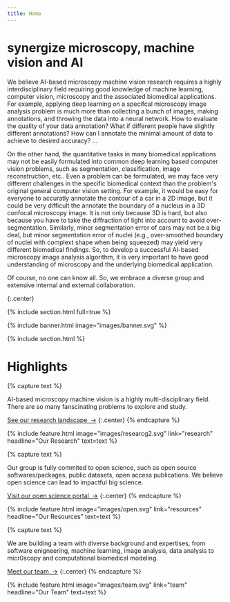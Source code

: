 ```yaml
---
title: Home
---
```


# synergize microscopy, machine vision and AI 

We believe AI-based microscopy machine vision research requires a highly interdisciplinary field requiring good knowledge of machine learning, computer vision, microscopy and the associated biomedical applications. For example, applying deep learning on a specifcal microscopy image analysis problem is much more than collecting a bunch of images, making annotations, and throwing the data into a neural network. How to evaluate the quality of your data annotation? What if different people have slightly different annotations? How can I annotate the minimal amount of data to achieve to desired accuracy? ... 

On the other hand, the quantitative tasks in many biomedical applications may not be easily formulated into common deep learning based computer vision problems, such as segmentation, classification, image reconstruction, etc.. Even a problem can be formulated, we may face very different challenges in the specific biomedical context than the problem's original general computer vision setting. For example, it would be easy for everyone to accuratly annotate the contour of a car in a 2D image, but it could be very difficult the annotate the boundary of a nucleus in a 3D confocal microscopy image. It is not only because 3D is hard, but also because you have to take the diffraction of light into account to avoid over-segmentation. Similarly, minor segmentation error of cars may not be a big deal, but minor segmentation error of nuclei (e.g., over-smoothed boundary of nuclei with complext shape when being squeezed) may yield very different biomedical findings. So, to develop a successful AI-based microscopy image analysis algorithm, it is very important to have good understanding of microscopy and the underlying biomedical application.

Of course, no one can know all. So, we embrace a diverse group and extensive internal and external collaboration. 

{:.center}

{% include section.html full=true %}

{% include banner.html image="images/banner.svg" %}

{% include section.html %}

# Highlights

{% capture text %}

AI-based microscopy machine vision is a highly multi-disciplinary field. There are so many fanscinating problems to explore and study.

[See our research landscape &nbsp;→](research)
{:.center}
{% endcapture %}

{%
  include feature.html
  image="images/researcg2.svg"
  link="research"
  headline="Our Research"
  text=text
%}

{% capture text %}

Our group is fully commited to open science, such as open source softwares/packages, public datasets, open access publications. We believe open science can lead to impactful big science.

[Visit our open science portal &nbsp;→](resources)
{:.center}
{% endcapture %}

{%
  include feature.html
  image="images/open.svg"
  link="resources"
  headline="Our Resources"
  text=text
%}

{% capture text %}

We are building a team with diverse background and expertises, from software enigneering, machine learning, image analysis, data analysis to micr0scopy and computational biomedical modeling. 

[Meet our team &nbsp;→](team)
{:.center}
{% endcapture %}

{%
  include feature.html
  image="images/team.svg"
  link="team"
  headline="Our Team"
  text=text
%}
